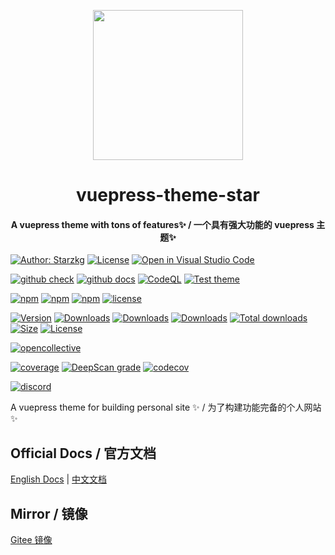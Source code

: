 <!-- markdownlint-disable -->
<p align="center">
  <img width="240" src="https://vuepress-star.shentuzhigang.cn/images/hero.png" style="text-align: center;"/>
</p>
<h1 align="center">vuepress-theme-star</h1>
<h4 align="center">A vuepress theme with tons of features✨ / 一个具有强大功能的 vuepress 主题✨</h4>

[![Author: Starzkg](https://img.shields.io/badge/Author-Starzkg-blue.svg?style=for-the-badge)](https://shentuzhigang.cn)
[![License](https://img.shields.io/npm/l/@starzkg/vuepress-theme-star.svg?style=for-the-badge)](https://github.com/vuepress-star/vuepress-theme-star/blob/main/LICENSE)
[![Open in Visual Studio Code](https://img.shields.io/badge/-open%20in%20vscode-blue?style=for-the-badge&logo=visualstudiocode)](https://open.vscode.dev/vuepress-star/vuepress-theme-star)

<!-- markdownlint-restore -->

[![github check](https://github.com/vuepress-star/vuepress-theme-star/workflows/check/badge.svg)](https://github.com/vuepress-star/vuepress-theme-star/actions?query=workflow%3Acheck)
[![github docs](https://github.com/vuepress-star/vuepress-theme-star/workflows/docs/badge.svg)](https://github.com/vuepress-star/vuepress-theme-star/actions?query=workflow%3Adocs)
[![CodeQL](https://github.com/vuepress-star/vuepress-theme-star/actions/workflows/codeql-analysis.yml/badge.svg)](https://github.com/vuepress-star/vuepress-theme-star/actions?query=workflow%3Acodeql-analysis)
[![Test theme](https://github.com/vuepress-theme-star/vuepress-theme-star/actions/workflows/test.yml/badge.svg)](https://github.com/vuepress-star/vuepress-theme-star/actions?query=workflow%3Atest)

[![npm](https://badgen.net/npm/v/@starzkg/vuepress-theme-star)](https://www.npmjs.com/package/@starzkg/vuepress-theme-star)
[![npm](https://badgen.net/npm/v/@starzkg/vuepress-theme-star/beta)](https://www.npmjs.com/package/@starzkg/vuepress-theme-star)
[![npm](https://badgen.net/npm/v/@starzkg/vuepress-theme-star/next)](https://www.npmjs.com/package/@starzkg/vuepress-theme-star)
[![license](https://badgen.net/npm/license/@starzkg/vuepress-theme-star)](https://github.com/vuepress-star/vuepress-theme-star/blob/main/LICENSE)

[![Version](https://img.shields.io/npm/v/@starzkg/vuepress-theme-star.svg?style=flat-square&logo=npm)](https://www.npmjs.com/package/@starzkg/vuepress-theme-star) 
[![Downloads](https://img.shields.io/npm/dw/@starzkg/vuepress-theme-star.svg?style=flat-square&logo=npm)](https://www.npmjs.com/package/@starzkg/vuepress-theme-star) 
[![Downloads](https://img.shields.io/npm/dm/@starzkg/vuepress-theme-star.svg?style=flat-square&logo=npm)](https://www.npmjs.com/package/@starzkg/vuepress-theme-star) 
[![Downloads](https://img.shields.io/npm/dy/@starzkg/vuepress-theme-star.svg?style=flat-square&logo=npm)](https://www.npmjs.com/package/@starzkg/vuepress-theme-star) 
[![Total downloads](https://img.shields.io/npm/dt/@starzkg/vuepress-theme-star?style=flat-square&logo=npm)](https://www.npmjs.com/package/@starzkg/vuepress-theme-star)
[![Size](https://img.shields.io/bundlephobia/min/@starzkg/vuepress-theme-star?style=flat-square&logo=npm)](https://www.npmjs.com/package/@starzkg/vuepress-theme-star)
[![License](https://img.shields.io/npm/l/@starzkg/vuepress-theme-star.svg?style=flat-square&logo=npm)](https://github.com/vuepress-star/vuepress-theme-star/blob/main/LICENSE)

[![opencollective](https://opencollective.com/vuepress-theme-star/tiers/badge.svg)](https://opencollective.com/vuepress-theme-star)

[![coverage](https://coveralls.io/repos/github/vuepress-star/vuepress-theme-star/badge.svg?branch=main)](https://coveralls.io/github/vuepress-star/vuepress-theme-star?branch=main)
[![DeepScan grade](https://deepscan.io/api/teams/18998/projects/22333/branches/657689/badge/grade.svg)](https://deepscan.io/dashboard#view=project&tid=18998&pid=22333&bid=657689)
[![codecov](https://codecov.io/gh/vuepress-star/vuepress-theme-star/branch/main/graph/badge.svg?token=TNYMbGlxQ9)](https://codecov.io/gh/vuepress-star/vuepress-theme-star)

[![discord](https://badgen.net/discord/online-members/ptFjefy6H5?icon=discord&label=discord)](https://discord.gg/ptFjefy6H5)

A vuepress theme for building personal site ✨ / 为了构建功能完备的个人网站 ✨

## Official Docs / 官方文档

[English Docs](https://vuepress-theme-star.github.io/) | [中文文档](https://vuepress-theme-star.github.io/zh/)

## Mirror / 镜像

[Gitee 镜像](#gitee-镜像)

